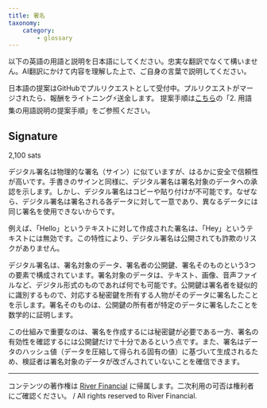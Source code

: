 ```yaml
---
title: 署名
taxonomy:
    category:
        - glossary
---
```


以下の英語の用語と説明を日本語にしてください。忠実な翻訳でなくて構いません。AI翻訳にかけて内容を理解した上で、ご自身の言葉で説明してください。

日本語の提案はGitHubでプルリクエストとして受付中。プルリクエストがマージされたら、報酬をライトニング⚡️送金します。
提案手順は[こちら](https://github.com/lostinbitcoin/categories/wiki)の「2. 用語集の用語説明の提案手順」をご参照ください。

## Signature
2,100 sats

デジタル署名は物理的な署名（サイン）に似ていますが、はるかに安全で信頼性が高いです。手書きのサインと同様に、デジタル署名は署名対象のデータへの承認を示します。しかし、デジタル署名はコピーや貼り付けが不可能です。なぜなら、デジタル署名は署名される各データに対して一意であり、異なるデータには同じ署名を使用できないからです。

例えば、「Hello」というテキストに対して作成された署名は、「Hey」というテキストには無効です。この特性により、デジタル署名は公開されても詐欺のリスクがありません。

デジタル署名は、署名対象のデータ、署名者の公開鍵、署名そのものという3つの要素で構成されています。署名対象のデータは、テキスト、画像、音声ファイルなど、デジタル形式のものであれば何でも可能です。公開鍵は署名者を疑似的に識別するもので、対応する秘密鍵を所有する人物がそのデータに署名したことを示します。署名そのものは、公開鍵の所有者が特定のデータに署名したことを数学的に証明します。

この仕組みで重要なのは、署名を作成するには秘密鍵が必要である一方、署名の有効性を確認するには公開鍵だけで十分であるという点です。また、署名はデータのハッシュ値（データを圧縮して得られる固有の値）に基づいて生成されるため、検証者は署名対象のデータが改ざんされていないことを確信できます。

---
コンテンツの著作権は [River Financial](https://river.com/) に帰属します。二次利用の可否は権利者にご確認ください。 / All rights reserved to River Financial.
